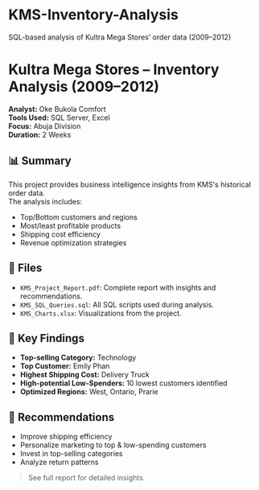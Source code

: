 # KMS-Inventory-Analysis
SQL-based analysis of Kultra Mega Stores’ order data (2009–2012)
# Kultra Mega Stores – Inventory Analysis (2009–2012)

**Analyst:** Oke Bukola Comfort  
**Tools Used:** SQL Server, Excel  
**Focus:** Abuja Division  
**Duration:** 2 Weeks  

## 📊 Summary

This project provides business intelligence insights from KMS's historical order data.  
The analysis includes:

- Top/Bottom customers and regions
- Most/least profitable products
- Shipping cost efficiency
- Revenue optimization strategies

## 📁 Files

- `KMS_Project_Report.pdf`: Complete report with insights and recommendations.
- `KMS_SQL_Queries.sql`: All SQL scripts used during analysis.
- `KMS_Charts.xlsx`: Visualizations from the project.

## 🚀 Key Findings

- **Top-selling Category:** Technology
- **Top Customer:** Emily Phan
- **Highest Shipping Cost:** Delivery Truck
- **High-potential Low-Spenders:** 10 lowest customers identified
- **Optimized Regions:** West, Ontario, Prarie

## 📌 Recommendations

- Improve shipping efficiency
- Personalize marketing to top & low-spending customers
- Invest in top-selling categories
- Analyze return patterns

> See full report for detailed insights.
